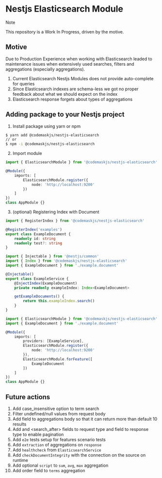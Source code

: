 # Nestjs Elasticsearch Module

> [!NOTE]  
> This repository is a Work In Progress, driven by the motive.

## Motive

Due to Production Experience when working with Elasticsearch leaded to maintenance issues when extensively used searches, filters and aggregations (especially aggregations).

1. Current Elasticsearch Nestjs Modules does not provide auto-complete for queries
2. Since Elasticsearch indexes are schema-less we got no proper feedback about what we should expect on the index
3. Elasticsearch response forgets about types of aggregations

## Adding package to your Nestjs project

1. Install package using yarn or npm

```bash
$ yarn add @codemaskjs/nestjs-elasticsearch
// or
$ npm -i @codemaskjs/nestjs-elasticsearch
```
2. Import module

```typescript
import { ElasticsearchModule } from '@codemaskjs/nestjs-elasticsearch'

@Module({
    imports: [
        ElasticsearchModule.register({
            node: 'http://localhost:9200'
        })
    ]
})
class AppModule {}
```

3. (optional) Registering Index with Document

```typescript
import { RegisterIndex } from '@codemaskjs/nestjs-elasticsearch'

@RegisterIndex('examples')
export class ExampleDocument {
    readonly id: string
    readonly test?: string
}
```

```typescript
import { Injectable } from '@nestjs/common'
import { Index } from '@codemaskjs/nestjs-elasticsearch'
import { ExampleDocument } from './example.document'

@Injectable()
export class ExampleService {
    @InjectIndex(ExampleDocument)
    private readonly exampleIndex: Index<ExampleDocument>

    getExampleDocuments() {
        return this.exampleIndex.search()
    }
}
```

```typescript
import { ElasticsearchModule } from '@codemaskjs/nestjs-elasticsearch'
import { ExampleDocument } from './example.document'

@Module({
    imports: [
        providers: [ExampleService],
        ElasticsearchModule.register({
            node: 'http://localhost:9200'
        }),
        ElasticsearchModule.forFeature([
            ExampleDocument
        ])
    ]
})
class AppModule {}
```

## Future actions
1. Add case_insensitive option to term search
2. Filter undefined/null values from request body
3. Add <size> field to aggregations body so that it can return more than default 10 results
4. Add <sort> and <search_after> fields to request type and <sort> field to response type to enable pagination
5. Add `e2e` tests setup for features scenario tests
6. Add `extraction` of aggregations on `response`
7. Add `healthcheck` from `ElasticsearchService`
8. Add `checkDocumentIntegrity` with the connection on the source on runtime
9. Add optional `script` to `sum`, `avg`, `max` aggregation
10. Add order field to `terms` aggregation
